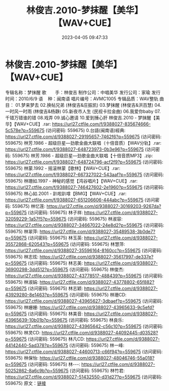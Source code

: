 ﻿---
title: 林俊吉.2010-梦抹醒【美华】【WAV+CUE】
date: 2023-04-05 09:47:33
categories: 闽南语(台语)
tags: 华语中文
---
# 林俊吉.2010-梦抹醒【美华】【WAV+CUE】

专辑名称：梦抹醒
歌　　手：林俊吉
制作公司：中唱美华
发行公司：家瑜
发行时间：2010/6/9
语    种：闽南语
唱片编号：AVMC1005
专辑品质：WAV整轨
曲　　目：
01.梦来梦去
02.换帖兄弟 (林俊吉&庄振凯)
03.梦抹醒 (林俊吉&洪百慧)
04.一时风一时雨 (林俊吉&杨静)
05.新夜市人生 (民视卡拉金曲)
06.我爱你baby
07.千错万错谁的错
08.戏弄
09.诚心邀请
10.爱到捶心肝
林俊吉.2010 - 梦抹醒【美华】【WAV+CUE】.rar: https://url27.ctfile.com/f/9388027-835674666-5c578e?p=559675
(访问密码: 559675)
0.台語(闽南语)經典: https://url27.ctfile.com/d/9388027-29195657-7462f6?p=559675
(访问密码: 559675)
林芳.1986 - 超级巨星—劲歌金曲大联唱（十倍音质）【WAV分轨】.rar: https://url27.ctfile.com/f/9388027-648723973-0b3e96?p=559675
(访问密码: 559675)
林芳.1986 - 超级巨星—劲歌金曲大联唱【十倍音质MP3】.zip: https://url27.ctfile.com/f/9388027-648724796-acf2f9?p=559675
(访问密码: 559675)
林蒙.1992 - 摇滚林蒙【歌林】【WAV+CUE】.rar: https://url27.ctfile.com/f/9388027-667327022-543aaf?p=559675
(访问密码: 559675)
林珊如.1997 - 神秘的感觉【鸿谷唱片】【WAV+CUE】.rar: https://url27.ctfile.com/f/9388027-746427602-2e1960?p=559675
(访问密码: 559675)
林心如.2001 - 趴啦趴嗱【BMG】【WAV+CUE】.rar: https://url27.ctfile.com/f/9388027-651206606-444abc?p=559675
(访问密码: 559675)
林忆莲: https://url27.ctfile.com/d/9388027-30169203-9267da?p=559675
(访问密码: 559675)
林子祥: https://url27.ctfile.com/d/9388027-32059229-1a57f5?p=559675
(访问密码: 559675)
林淑容: https://url27.ctfile.com/d/9388027-34667022-24e8d2?p=559675
(访问密码: 559675)
林翠萍: https://url27.ctfile.com/d/9388027-35489538-3b0de7?p=559675
(访问密码: 559675)
林玉英: https://url27.ctfile.com/d/9388027-35572868-620543?p=559675
(访问密码: 559675)
林慧萍: https://url27.ctfile.com/d/9388027-35596164-8160cc?p=559675
(访问密码: 559675)
林志炫: https://url27.ctfile.com/d/9388027-35617997-de337e?p=559675
(访问密码: 559675)
林志美: https://url27.ctfile.com/d/9388027-36900298-3dd512?p=559675
(访问密码: 559675)
林俊杰: https://url27.ctfile.com/d/9388027-43778517-488439?p=559675
(访问密码: 559675)
林淑娟: https://url27.ctfile.com/d/9388027-43778802-65f882?p=559675
(访问密码: 559675)
林志颖: https://url27.ctfile.com/d/9388027-43929280-8e1463?p=559675
(访问密码: 559675)
林珊CD: https://url27.ctfile.com/d/9388027-43965627-3dbaef?p=559675
(访问密码: 559675)
林姗姗: https://url27.ctfile.com/d/9388027-43965633-9c5efd?p=559675
(访问密码: 559675)
林美音: https://url27.ctfile.com/d/9388027-43965639-10b01b?p=559675
(访问密码: 559675)
林良乐: https://url27.ctfile.com/d/9388027-43965642-c56c10?p=559675
(访问密码: 559675)
林灵CD: https://url27.ctfile.com/d/9388027-44092445-d03528?p=559675
(访问密码: 559675)
林凡CD: https://url27.ctfile.com/d/9388027-44142440-5ad378?p=559675
(访问密码: 559675)
林一峰: https://url27.ctfile.com/d/9388027-44600713-c66f94?p=559675
(访问密码: 559675)
林保怡: https://url27.ctfile.com/d/9388027-48046746-55a018?p=559675
(访问密码: 559675)
林---: https://url27.ctfile.com/d/9388027-50252862-8a6c9b?p=559675
(访问密码: 559675)
林竹君: https://url27.ctfile.com/d/9388027-51432550-d31d27?p=559675
(访问密码: 559675)
原文：[链接](https://blog.sina.com.cn/s/blog_1647c7e76010311ao.html)